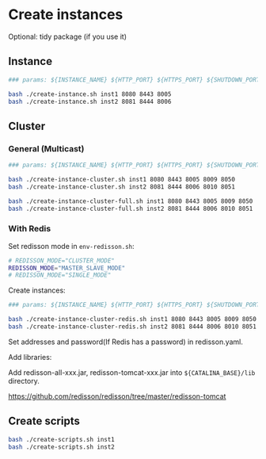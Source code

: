 # Create instances

Optional: tidy package (if you use it)

## Instance

```bash
### params: ${INSTANCE_NAME} ${HTTP_PORT} ${HTTPS_PORT} ${SHUTDOWN_PORT}

bash ./create-instance.sh inst1 8080 8443 8005
bash ./create-instance.sh inst2 8081 8444 8006
```

## Cluster

### General (Multicast)

```bash
### params: ${INSTANCE_NAME} ${HTTP_PORT} ${HTTPS_PORT} ${SHUTDOWN_PORT} ${AJP_PORT} ${JMX_PORT}

bash ./create-instance-cluster.sh inst1 8080 8443 8005 8009 8050
bash ./create-instance-cluster.sh inst2 8081 8444 8006 8010 8051

bash ./create-instance-cluster-full.sh inst1 8080 8443 8005 8009 8050
bash ./create-instance-cluster-full.sh inst2 8081 8444 8006 8010 8051
```

### With Redis

Set redisson mode in `env-redisson.sh`:

```bash
# REDISSON_MODE="CLUSTER_MODE"
REDISSON_MODE="MASTER_SLAVE_MODE"
# REDISSON_MODE="SINGLE_MODE"
```

Create instances:

```bash
### params: ${INSTANCE_NAME} ${HTTP_PORT} ${HTTPS_PORT} ${SHUTDOWN_PORT} ${AJP_PORT} ${JMX_PORT}

bash ./create-instance-cluster-redis.sh inst1 8080 8443 8005 8009 8050
bash ./create-instance-cluster-redis.sh inst2 8081 8444 8006 8010 8051
```

Set addresses and password(If Redis has a password) in redisson.yaml.

Add libraries:

Add redisson-all-xxx.jar, redisson-tomcat-xxx.jar into `${CATALINA_BASE}/lib` directory.

https://github.com/redisson/redisson/tree/master/redisson-tomcat

## Create scripts

```bash
bash ./create-scripts.sh inst1
bash ./create-scripts.sh inst2
```
